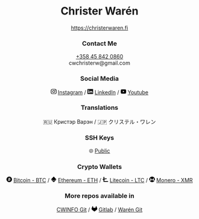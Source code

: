 <div align="center">
  <h1>Christer Warén</h1>
  <p align="center">
    <a href="https://christerwaren.fi">https://christerwaren.fi</a>
  </p>
</div>

<div align="center">
  <h3>Contact Me</h3>
  <p>
    <a href="tel:+358 45 842 0860">+358 45 842 0860</a> <br>
    cwchristerw@gmail.com
  </p>
</div>

<div align="center">
  <h3>Social Media</h3>
  <picture>
    <source media="(prefers-color-scheme: dark)" srcset="./assets/icons/instagram-light.svg">
    <img src="./assets/icons/instagram.svg" width="15px" height="15px">
  </picture>
  <a href="https://instagram.com/cwchristerw">Instagram</a> /
  <picture>
    <source media="(prefers-color-scheme: dark)" srcset="./assets/icons/linkedin-light.svg">
    <img src="./assets/icons/linkedin.svg" width="15px" height="15px">
  </picture>
  <a href="https://www.linkedin.com/in/cwchristerw">LinkedIn</a> /
  <picture>
    <source media="(prefers-color-scheme: dark)" srcset="./assets/icons/youtube-light.svg">
    <img src="./assets/icons/youtube.svg" width="15px" height="15px">
  </picture>
  <a href="https://youtube.com/@cwchristerw-">Youtube</a>
</div>

<div align="center">
  <h3>Translations</h3>
  🇷🇺 Кристэр Варэн / 🇯🇵 クリステル・ワレン
</div>

<div align="center">
  <h3>SSH Keys</h3>
  🌐 <a href="https://github.com/cwchristerw/cwchristerw/blob/master/docs/ssh-keys.md#public">Public</a>
</div>

<div align="center">
  <h3>Crypto Wallets</h3>
  <picture>
    <source media="(prefers-color-scheme: dark)" srcset="./assets/icons/bitcoin-light.svg">
    <img src="./assets/icons/bitcoin.svg" width="15px" height="15px">
  </picture>
  <a href="https://github.com/cwchristerw/cwchristerw/blob/master/docs/crypto-wallets.md#bitcoin">Bitcoin - BTC</a> /
  <picture>
    <source media="(prefers-color-scheme: dark)" srcset="./assets/icons/ethereum-light.svg">
    <img src="./assets/icons/ethereum.svg" width="15px" height="15px">
  </picture>
  <a href="https://github.com/cwchristerw/cwchristerw/blob/master/docs/crypto-wallets.md#ethereum">Ethereum - ETH</a> /
  <picture>
    <source media="(prefers-color-scheme: dark)" srcset="./assets/icons/litecoin-light.svg">
    <img src="./assets/icons/litecoin.svg" width="15px" height="15px">
  </picture>
  <a href="https://github.com/cwchristerw/cwchristerw/blob/master/docs/crypto-wallets.md#litecoin">Litecoin - LTC</a> /
  <picture>
    <source media="(prefers-color-scheme: dark)" srcset="./assets/icons/monero-light.svg">
    <img src="./assets/icons/monero.svg" width="15px" height="15px">
  </picture>
  <a href="https://github.com/cwchristerw/cwchristerw/blob/master/docs/crypto-wallets.md#monero">Monero - XMR</a>
</div>

<div align="center">
  <h3>More repos available in</h3>
  <a href="https://git.cwinfo.net/cwchristerw">CWINFO Git</a> /
  <picture>
    <source media="(prefers-color-scheme: dark)" srcset="./assets/icons/gitlab-light.svg">
    <img src="./assets/icons/gitlab.svg" width="15px" height="15px">
  </picture>
  <a href="https://gitlab.com/cwchristerw">Gitlab</a> /
  <a href="https://git.waren.io/cwchristerw">Warén Git</a>
</div>
